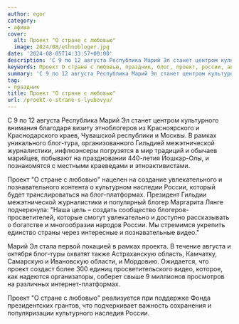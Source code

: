 ```yaml
---
author: egor
category:
- афиша
cover:
  alt: Проект "О стране с любовью"
  image: 2024/08/ethnobloger.jpg
date: '2024-08-05T14:33:57+00:00'
description: 'С 9 по 12 августа Республика Марий Эл станет центром культурного внимания благодаря визиту этноблогеров из Красноярского и Краснодарского краев, Чувашской...'
keywords: Проект О стране с любовью, праздник, блог, проект, россии, августа, марий, культурного, рамках, межэтнической, журналистики, стране, любовью, платформах, видео, республика, станет
summary: 'С 9 по 12 августа Республика Марий Эл станет центром культурного внимания благодаря визиту этноблогеров из Красноярского и Краснодарского краев, Чувашской...'
tag:
- праздник
title: Проект "О стране с любовью"
url: /proekt-o-strane-s-lyubovyu/
---
```


С 9 по 12 августа Республика Марий Эл станет центром культурного внимания благодаря визиту этноблогеров из Красноярского и Краснодарского краев, Чувашской республики и Москвы. В рамках уникального блог-тура, организованного Гильдией межэтнической журналистики, инфлюэнсеры погрузятся в мир традиций и обычаев марийцев, побывают на праздновании 440-летия Йошкар-Олы, и познакомятся с местными краеведами и этноактивистами.

Проект "О стране с любовью" нацелен на создание увлекательного и познавательного контента о культурном наследии России, который будет транслироваться на блог-платформах. Президент Гильдии межэтнической журналистики и популярный блогер Маргарита Лянге подчеркнула: "Наша цель – создать сообщество блогеров-просветителей, которые смогут увлекательно и доступно рассказывать о богатстве и многообразии народов России. Мы стремимся укрепить единство страны через интересные и познавательные видео."

Марий Эл стала первой локацией в рамках проекта. В течение августа и октября блог-туры охватят также Астраханскую область, Камчатку, Самарскую и Ивановскую области, и Мордовию. Ожидается, что проект создаст более 300 единиц просветительского видео, которое, как надеются организаторы, соберет свыше 9 миллионов просмотров на различных интернет-платформах.

Проект "О стране с любовью" реализуется при поддержке Фонда президентских грантов, что подчеркивает важность сохранения и популяризации культурного наследия России.